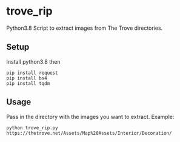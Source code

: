 # trove_rip
Python3.8 Script to extract images from The Trove directories.


## Setup
Install python3.8
then
```
pip install request
pip install bs4
pip install tqdm
```

## Usage
Pass in the directory with the images you want to extract. 
Example:
```
python trove_rip.py https://thetrove.net/Assets/Map%20Assets/Interior/Decoration/
```